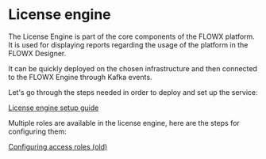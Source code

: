 # License engine

The License Engine is part of the core components of the FLOWX platform. It is used for displaying reports regarding the usage of the platform in the FLOWX Designer. 

It can be quickly deployed on the chosen infrastructure and then connected to the FLOWX Engine through Kafka events.

Let's go through the steps needed in order to deploy and set up the service:


[License engine setup guide](../../../platform-setup-guides/license-engine-setup-guide)

Multiple roles are available in the license engine, here are the steps for configuring them:

[Configuring access roles (old)](../../../platform-setup-guides/license-engine-setup-guide/configuring-access-roles-old)
